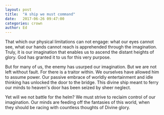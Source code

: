 ```yaml
---
layout: post
title:  "A ship we must command"
date:   2017-06-26 09:47:00
categories: crown
author: Ed
---
```


That which our physical limitations can not engage: what our eyes cannot see, what our hands cannot reach is apprehended through the imagination. Truly, it is our imagination that enables us to ascend the distant heights of glory. God has granted it to us for this very purpose.

But for many of us, the enemy has usurped our imagination. But we are not left without fault. For there is a traitor within. We ourselves have allowed him to assume power. Our passive embrace of worldly entertainment and idle thinking has unlocked the door to the bridge. This divine ship meant to ferry our minds to heaven's door has been seized by sheer neglect.

Yet will we not battle for the helm? We must strive to reclaim control of our imagination.  Our minds are feeding off the fantasies of this world, when they should be racing with countless thoughts of Divine glory.
